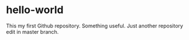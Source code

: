 # hello-world

This my first Github repository.
Something useful.
Just another repository
edit in master branch.
